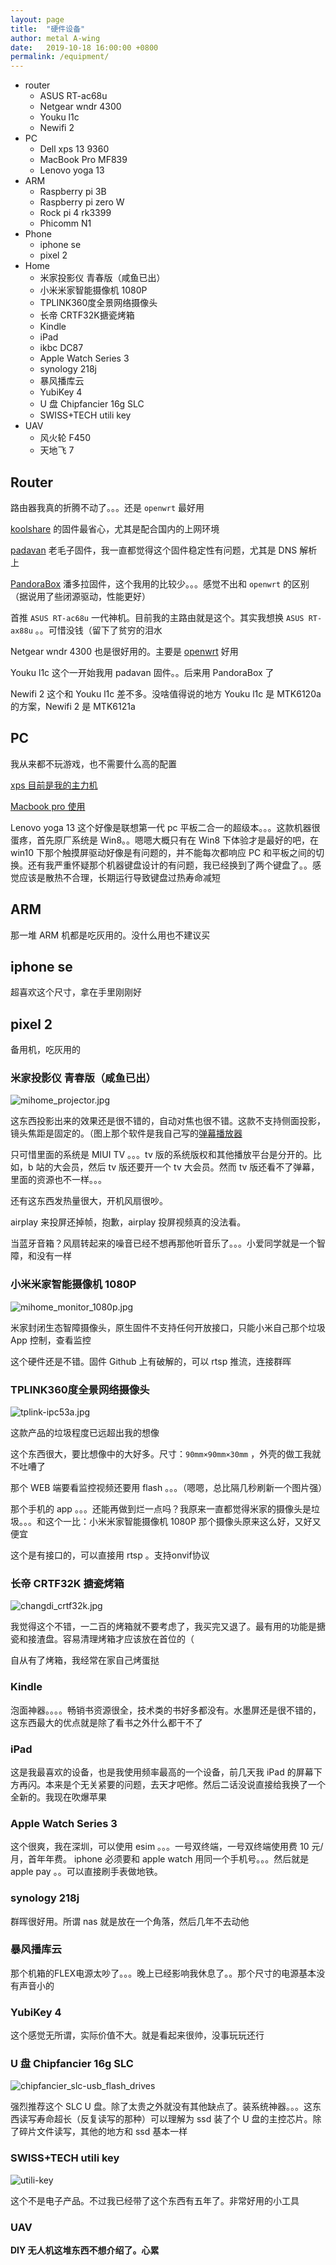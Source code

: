 ```yaml
---
layout: page
title:  "硬件设备"
author: metal A-wing
date:   2019-10-18 16:00:00 +0800
permalink: /equipment/
---
```

- router
  - ASUS RT-ac68u
  - Netgear wndr 4300
  - Youku l1c
  - Newifi 2
- PC
  - Dell xps 13 9360
  - MacBook Pro MF839
  - Lenovo yoga 13
- ARM
  - Raspberry pi 3B
  - Raspberry pi zero W
  - Rock pi 4 rk3399
  - Phicomm N1
- Phone
  - iphone se
  - pixel 2
- Home
  - 米家投影仪 青春版（咸鱼已出）
  - 小米米家智能摄像机 1080P
  - TPLINK360度全景网络摄像头
  - 长帝 CRTF32K搪瓷烤箱
  - Kindle
  - iPad
  - ikbc DC87
  - Apple Watch Series 3
  - synology 218j
  - 暴风播库云
  - YubiKey 4
  - U 盘 Chipfancier 16g SLC
  - SWISS+TECH utili key
- UAV
  - 风火轮 F450
  - 天地飞 7

## Router
路由器我真的折腾不动了。。。还是 `openwrt` 最好用

[koolshare](https://firmware.koolshare.cn/) 的固件最省心，尤其是配合国内的上网环境

[padavan](https://opt.cn2qq.com/) 老毛子固件，我一直都觉得这个固件稳定性有问题，尤其是 DNS 解析上

[PandoraBox](https://downloads.pangubox.com/) 潘多拉固件，这个我用的比较少。。。感觉不出和 `openwrt` 的区别（据说用了些闭源驱动，性能更好）

首推 `ASUS RT-ac68u` 一代神机。目前我的主路由就是这个。其实我想换 `ASUS RT-ax88u` 。。可惜没钱（留下了贫穷的泪水

Netgear wndr 4300 也是很好用的。主要是 [openwrt](https://openwrt.org/toh/start) 好用

Youku l1c 这个一开始我用 padavan 固件。。后来用 PandoraBox 了

Newifi 2 这个和 Youku l1c 差不多。没啥值得说的地方 Youku l1c 是 MTK6120a 的方案，Newifi 2 是 MTK6121a

## PC
我从来都不玩游戏，也不需要什么高的配置

[xps 目前是我的主力机](/linux/2018/09/21/xps13_9360.html)

[Macbook pro 使用](/linux/2019/10/01/macbookpro.html)

Lenovo yoga 13 这个好像是联想第一代 pc 平板二合一的超级本。。。这款机器很蛋疼，首先原厂系统是 Win8。。嗯嗯大概只有在 Win8 下体验才是最好的吧，在 win10 下那个触摸屏驱动好像是有问题的，并不能每次都响应 PC 和平板之间的切换。还有我严重怀疑那个机器键盘设计的有问题，我已经换到了两个键盘了。。感觉应该是散热不合理，长期运行导致键盘过热寿命减短

## ARM
那一堆 ARM 机都是吃灰用的。没什么用也不建议买

## iphone se
超喜欢这个尺寸，拿在手里刚刚好

## pixel 2
备用机，吃灰用的

### 米家投影仪 青春版（咸鱼已出）
![mihome_projector.jpg](/assets/img/equipment/mihome_projector.jpg)

这东西投影出来的效果还是很不错的，自动对焦也很不错。这款不支持侧面投影，镜头焦距是固定的。（图上那个软件是我自己写的[弹幕播放器](https://github.com/a-wing/endplayer)

只可惜里面的系统是 MIUI TV 。。。tv 版的系统版权和其他播放平台是分开的。比如，b 站的大会员，然后 tv 版还要开一个 tv 大会员。然而 tv 版还看不了弹幕，里面的资源也不一样。。。

还有这东西发热量很大，开机风扇很吵。

airplay 来投屏还掉帧，抱歉，airplay 投屏视频真的没法看。

当蓝牙音箱？风扇转起来的噪音已经不想再那他听音乐了。。。小爱同学就是一个智障，和没有一样

### 小米米家智能摄像机 1080P
![mihome_monitor_1080p.jpg](/assets/img/equipment/mihome_monitor_1080p.jpg)

米家封闭生态智障摄像头，原生固件不支持任何开放接口，只能小米自己那个垃圾 App 控制，查看监控

这个硬件还是不错。固件 Github 上有破解的，可以 rtsp 推流，连接群晖

### TPLINK360度全景网络摄像头
![tplink-ipc53a.jpg](/assets/img/equipment/tplink-ipc53a.jpg)

这款产品的垃圾程度已远超出我的想像

这个东西很大，要比想像中的大好多。尺寸：`90mm×90mm×30mm` ，外壳的做工我就不吐嘈了

那个 WEB 端要看监控视频还要用 flash 。。。（嗯嗯，总比隔几秒刷新一个图片强）

那个手机的 app 。。。还能再做到烂一点吗？我原来一直都觉得米家的摄像头是垃圾。。。和这个一比：小米米家智能摄像机 1080P 那个摄像头原来这么好，又好又便宜

这个是有接口的，可以直接用 rtsp 。支持onvif协议

### 长帝 CRTF32K 搪瓷烤箱
![changdi_crtf32k.jpg](/assets/img/equipment/changdi_crtf32k.jpg)

我觉得这个不错，一二百的烤箱就不要考虑了，我买完又退了。最有用的功能是搪瓷和接渣盘。容易清理烤箱才应该放在首位的（

自从有了烤箱，我经常在家自己烤蛋挞

### Kindle
泡面神器。。。。畅销书资源很全，技术类的书好多都没有。水墨屏还是很不错的，这东西最大的优点就是除了看书之外什么都干不了

### iPad
这是我最喜欢的设备，也是我使用频率最高的一个设备，前几天我 iPad 的屏幕下方再闪。本来是个无关紧要的问题，去天才吧修。然后二话没说直接给我换了一个全新的。我现在吹爆苹果

### Apple Watch Series 3
这个很爽，我在深圳，可以使用 esim 。。。一号双终端，一号双终端使用费 10 元/月，首年年费。 iphone 必须要和 apple watch 用同一个手机号。。。然后就是 apple pay 。。可以直接刷手表做地铁。

### synology 218j
群晖很好用。所谓 nas 就是放在一个角落，然后几年不去动他

### 暴风播库云
那个机箱的FLEX电源太吵了。。。晚上已经影响我休息了。。那个尺寸的电源基本没有声音小的

### YubiKey 4
这个感觉无所谓，实际价值不大。就是看起来很帅，没事玩玩还行

### U 盘 Chipfancier 16g SLC
![chipfancier_slc-usb_flash_drives](/assets/img/equipment/chipfancier_slc-usb_flash_drives.png)

强烈推荐这个 SLC U 盘。除了太贵之外就没有其他缺点了。装系统神器。。。这东西读写寿命超长（反复读写的那种）可以理解为 ssd 装了个 U 盘的主控芯片。除了碎片文件读写，其他的地方和 ssd 基本一样

### SWISS+TECH utili key
![utili-key](/assets/img/equipment/utili-key.png)

这个不是电子产品。不过我已经带了这个东西有五年了。非常好用的小工具

### UAV
**DIY 无人机这堆东西不想介绍了。心累**

